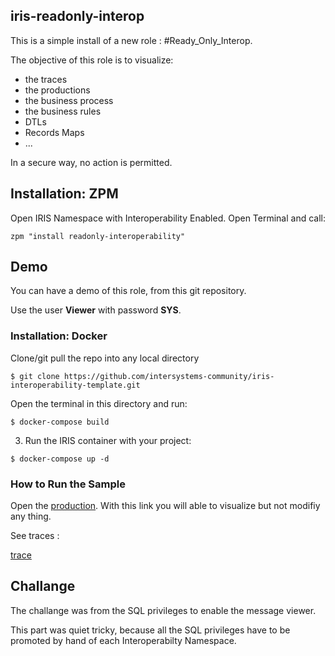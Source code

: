 ## iris-readonly-interop
This is a simple install of a new role : #Ready_Only_Interop.

The objective of this role is to visualize:

- the traces
- the productions
- the business process
- the business rules
- DTLs
- Records Maps
- ...

In a secure way, no action is permitted.
## Installation: ZPM

Open IRIS Namespace with Interoperability Enabled.
Open Terminal and call:

```
zpm "install readonly-interoperability"
```
## Demo

You can have a demo of this role, from this git repository.

Use the user **Viewer** with password **SYS**.

### Installation: Docker
Clone/git pull the repo into any local directory

```
$ git clone https://github.com/intersystems-community/iris-interoperability-template.git
```

Open the terminal in this directory and run:

```
$ docker-compose build
```

3. Run the IRIS container with your project:

```
$ docker-compose up -d
```

### How to Run the Sample

Open the [production](http://localhost:52795/csp/irisapp/EnsPortal.ProductionConfig.zen?$NAMESPACE=IRISAPP&IRISUserName=Viewer&IRISPassword=SYS).
With this link you will able to visualize but not modifiy any thing.

See traces : 

[trace](http://localhost:52795/csp/irisapp/EnsPortal.MessageViewer.zen?SOURCEORTARGET=dc.Demo.RedditService&IRISUserName=Viewer&IRISPassword=SYS)

## Challange

The challange was from the SQL privileges to enable the message viewer.

This part was quiet tricky, because all the SQL privileges have to be promoted by hand of each Interoperabilty Namespace.
